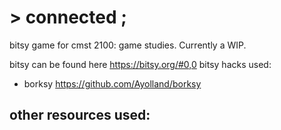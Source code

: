 # > connected ;
bitsy game for cmst 2100: game studies. Currently a WIP.

bitsy can be found here https://bitsy.org/#0,0
bitsy hacks used:
  - borksy https://github.com/Ayolland/borksy

other resources used:
  - 
